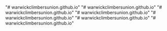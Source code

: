 "# warwickclimbersunion.github.io" 
"# warwickclimbersunion.github.io" 
"# warwickclimbersunion.github.io" 
"# warwickclimbersunion.github.io" 
"# warwickclimbersunion.github.io" 
"# warwickclimbersunion.github.io" 
"# warwickclimbersunion.github.io" 
